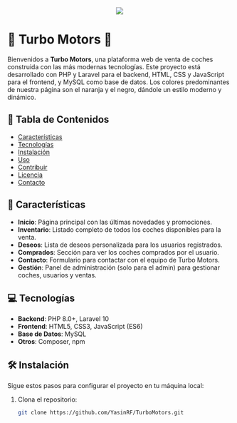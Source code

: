 <div align="center">
  <img src="public/app/storage/imagenes/logo-sinFondo.png">
</div>

# 🚗 Turbo Motors 🚗

Bienvenidos a **Turbo Motors**, una plataforma web de venta de coches construida con las más modernas tecnologías. Este proyecto está desarrollado con PHP y Laravel para el backend, HTML, CSS y JavaScript para el frontend, y MySQL como base de datos. Los colores predominantes de nuestra página son el naranja y el negro, dándole un estilo moderno y dinámico.

## 📜 Tabla de Contenidos

- [Características](#características)
- [Tecnologías](#tecnologías)
- [Instalación](#instalación)
- [Uso](#uso)
- [Contribuir](#contribuir)
- [Licencia](#licencia)
- [Contacto](#contacto)

## 🚀 Características

- **Inicio**: Página principal con las últimas novedades y promociones.
- **Inventario**: Listado completo de todos los coches disponibles para la venta.
- **Deseos**: Lista de deseos personalizada para los usuarios registrados.
- **Comprados**: Sección para ver los coches comprados por el usuario.
- **Contacto**: Formulario para contactar con el equipo de Turbo Motors.
- **Gestión**: Panel de administración (solo para el admin) para gestionar coches, usuarios y ventas.

## 💻 Tecnologías

- **Backend**: PHP 8.0+, Laravel 10
- **Frontend**: HTML5, CSS3, JavaScript (ES6)
- **Base de Datos**: MySQL
- **Otros**: Composer, npm

## 🛠️ Instalación

Sigue estos pasos para configurar el proyecto en tu máquina local:

1. Clona el repositorio:
   ```bash
   git clone https://github.com/YasinRF/TurboMotors.git
